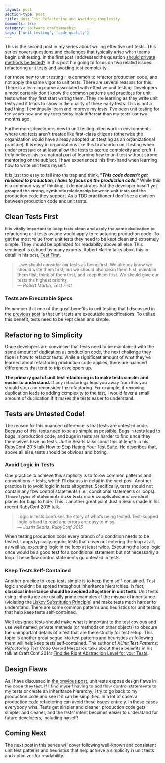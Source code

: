 ```yaml
---
layout: post
section-type: post
title: Unit Test Refactoring and Avoiding Complexity
comments: true
category: software craftsmanship
tags: ['unit testing', 'code quality']
---
```


This is the second post in my series about writing effective unit tests. This series covers questions and challenges that typically arise when teams begin unit testing. In the first post I addressed the question [should private methods be tested?](/2016/02/14/should-private-methods-be-tested.html) In this post I'm going to focus on two related issues: refactoring unit tests and avoiding test complexity.

For those new to unit testing it is common to refactor production code, and not apply the same vigor to unit tests. There are several reasons for this. There is a learning curve associated with effective unit testing. Developers almost certainly don't know the common patterns and practices for unit tests when they first start writing them. They are learning as they write unit tests and it tends to show in the quality of these early tests. This is not a bad thing. I continually learn and improve my tests. I've been unit testing for ten years now and my tests today look different than my tests just two months ago. 


Furthermore, developers new to unit testing often work in environments where unit tests aren't treated like first-class citizens (otherwise the organization would have already adopted unit testing as an organizational practice). It is easy in organizations like this to abandon unit testing when under pressure or at least allow the tests to accrue complexity and cruft. I truly believe this is a natural part of learning how to unit test without strong mentoring on the subject. I have experienced this first-hand when learning how to write unit tests myself. 

It is just too easy to fall into the trap and think, ***"This code doesn't get released to production, I have to focus on the production code."*** While this is a common way of thinking, it demonstrates that the developer hasn't yet grasped the strong, symbiotic relationship between unit tests and the production code they support. As a TDD practitioner I don't see a division between production code and unit tests. 

## Clean Tests First
It is vitally important to keep tests clean and apply the same dedication to refactoring unit tests as one would apply to refactoring production code. To get the most value from unit tests they need to be kept clean and extremely simple. They should be optimized for readability above all else. This sentiment is echoed by many experts. Robert Martin talks about this in detail in his post, [Test First](https://blog.8thlight.com/uncle-bob/2013/09/23/Test-first.html). 

>...we should consider our tests as being first. We already know we should write them first; but we should also clean them first, maintain them first, think of them first, and keep them first. We should give our tests the highest priority.    
> &mdash; _Robert Martin, Test First_
 
### Tests are Executable Specs
Remember that one of the great benefits to unit testing that I discussed in the [previous post](/2016/02/14-should-private-methods-be-tested.html) is that unit tests are executable specifications. To utilize this benefit, tests need to be kept clean and simple.

## Refactoring to Simplicity
Once developers are convinced that tests need to be maintained with the same amount of dedication as production code, the next challenge they face is how to refactor tests. While a significant amount of what they've learned about refactoring production code applies, there are nuanced differences that tend to trip developers up. 

**The primary goal of unit test refactoring is to make tests simpler and easier to understand.** If any refactorings lead you away from this you should stop and reconsider the refactoring. For example, if removing duplication leads to adding complexity to the test, I would favor a small amount of duplication if it makes the tests easier to understand.

## Tests are Untested Code!
The reason for this nuanced difference is that tests are untested code. Because of this, tests need to be as simple as possible. Bugs in tests lead to bugs in production code, and bugs in tests are harder to find since they themselves have no tests. Justin Searls talks about this at length in his RubyConf 2015 talk [How to Stop Hating Your Test Suite](https://www.youtube.com/watch?v=VD51AkG8EZw). He describes that, above all else, tests should be obvious and boring.

### Avoid Logic in Tests
One practice to achieve this simplicity is to follow common patterns and conventions in tests, which I'll discuss in detail in the next post. Another practice is to avoid logic in tests altogether. Specifically, tests should not contain any flow control statements (i.e., conditional statements or loops). These types of statements make tests more complicated and are ideal places for bugs to hide. This is another great point Justin Searls made in his recent RubyConf 2015 talk. 

> Logic in tests confuses the story of what’s being tested.
Test-scoped logic is hard to read and errors are easy to miss.  
> &mdash; _Justin Searls, RubyConf 2015_

When testing production code every branch of a condition needs to be tested. Loops typically require tests that cover not entering the loop at all, as well as, executing logic in the loop at least twice. Executing the loop logic once would be a good test for a conditional statement but not necessarily a loop. These flow control statements go untested in tests!

### Keep Tests Self-Contained
Another practice to keep tests simple is to keep them self-contained. Test logic shouldn't be spread throughout inheritance hierarchies. In fact, **classical inheritance should be avoided altogether in unit tests**. Unit tests using inheritance are usually prime examples of the misuse of inheritance (violating the [Liskov Substitution Principle](https://en.wikipedia.org/wiki/Liskov_substitution_principle)) and make tests much harder to understand. There are some common patterns and heuristics for unit testing that help keep tests self-contained.

Well designed tests should make what is important to the test obvious and use well named, private methods (or methods on other objects) to obscure the unimportant details of a test that are there strictly for test setup. This topic is another great segue into test patterns and heuristics as following them will help keep tests self-contained. The author of _XUnit Test Patterns: Refactoring Test Code_ Gerard Meszaros talks about these benefits in his talk at Craft Conf 2014: [Find the Right Abstraction Level for your Tests](http://m.ustream.tv/recorded/46744750).

## Design Flaws 
As I have discussed in [the previous post](/2016/02/14/should-private-methods-be-tested.html), unit tests expose design flaws in the code they test. If I find myself having to add flow control statements to my tests or create an inheritance hierarchy, I try to go back to my production code and see if it can be simplified. In a lot of cases a production code refactoring can avoid these issues entirely. In these cases everybody wins. Tests get simpler and cleaner, production code gets simpler and cleaner, and the tests' intent becomes easier to understand for future developers, including myself!

## Coming Next
The next post in this series will cover following well-known and consistent unit test patterns and heuristics that help achieve a simplicity in unit tests and optimizes for readability.
